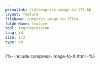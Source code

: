 ```yaml
---
permalink: /id/compress-image-to-173-kb
layout: feature
fileName: compress-image-to-173kb
folderName: feature
tool: imgcompression
lang: id
size: 173
type: kb
---
```


{%- include compress-image-to-X.html -%}
